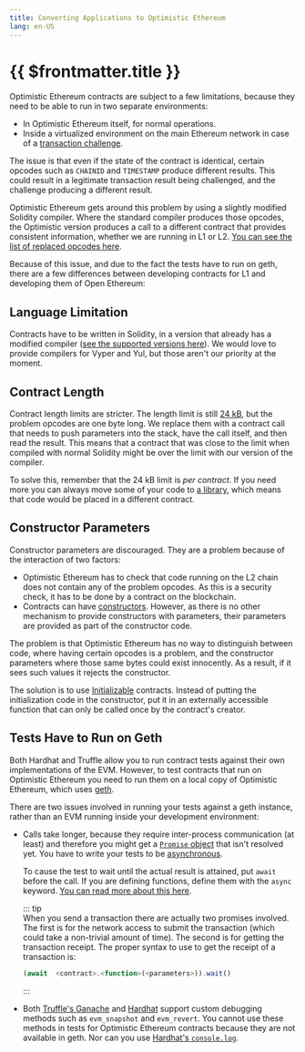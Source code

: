 ```yaml
---
title: Converting Applications to Optimistic Ethereum
lang: en-US
---
```


# {{ $frontmatter.title }}

Optimistic Ethereum contracts are subject to a few limitations, because they need to
be able to run in two separate environments:

- In Optimistic Ethereum itself, for normal operations.
- Inside a virtualized environment on the main Ethereum network in case of a
  [transaction challenge](/docs/protocol/protocol.html#transaction-challenge-contracts).

The issue is that even if the state of the contract is identical, certain 
opcodes such as `CHAINID` and `TIMESTAMP` produce different results. This could
result in a legitimate transaction result being challenged, and the challenge producing
a different result.

Optimistic Ethereum gets around this problem by using a slightly modified Solidity
compiler. Where the standard compiler produces those opcodes, the Optimistic version
produces a call to a different contract that provides consistent information, whether
we are running in L1 or L2. [You can see the list of replaced opcodes 
here](https://community.optimism.io/docs/protocol/evm-comparison.html#replaced-opcodes). 

Because of this issue, and due to the fact the tests have to run on geth, there are a 
few differences between developing contracts for L1 and developing them of Open Ethereum:


## Language Limitation
Contracts have to be written in Solidity, in a version that already has a modified
compiler ([see the supported versions 
here](https://github.com/ethereum-optimism/solc-bin/tree/gh-pages/bin)). We would 
love to provide compilers for Vyper and Yul, but those aren't our priority at the moment.


## Contract Length

Contract length limits are stricter. The length limit is still 
[24 kB](https://github.com/ethereum/EIPs/blob/master/EIPS/eip-170.md), but
the problem opcodes are one byte long. We replace them with a contract call that 
needs to push parameters into the stack, have the call itself, and then read the
result. This means that a contract that was close to the limit when compiled with
normal Solidity might be over the limit with our version of the compiler. 

To solve this, remember that the 24 kB limit is *per contract*. If you need more you 
can always move some of your code to 
[a library](https://docs.soliditylang.org/en/v0.8.6/contracts.html#libraries),
which means that code would be placed in a different contract. 


## Constructor Parameters

Constructor parameters are discouraged. They are a problem because of the 
interaction of two factors:
- Optimistic Ethereum has to check that code running on the L2 chain
  does not contain any of the problem opcodes. As this is a security check, it
  has to be done by a contract on the blockchain.
- Contracts can have 
  [constructors](https://docs.soliditylang.org/en/v0.8.6/contracts.html). However, as
  there is no other mechanism to provide constructors with parameters, their 
  parameters are provided as part of the constructor code.

The problem is that Optimistic Ethereum has no way to distinguish between code,
where having certain opcodes is a problem, and the constructor parameters where
those same bytes could exist innocently. As a result, if it sees such values it
rejects the constructor.

The solution is to use 
[Initializable](
https://docs.openzeppelin.com/upgrades-plugins/1.x/writing-upgradeable) contracts.
Instead of putting the initialization code in the constructor, put it in an externally
accessible function that can only be called once by the contract's creator.

## Tests Have to Run on Geth

Both Hardhat and Truffle allow you to run contract tests against their own 
implementations of the EVM. However, to test contracts that run on Optimistic
Ethereum you need to run them on a local copy of Optimistic Ethereum, which uses
[geth](https://geth.ethereum.org/). 
   
There are two issues involved in running your tests against a geth instance, 
rather than an EVM running inside your development environment:

- Calls take longer, because they require inter-process communication (at least) and
  therefore you might get a [`Promise` 
  object](https://www.w3schools.com/js/js_promise.asp) that isn't resolved yet. You
  have to write your tests to be 
  [asynchronous](https://developer.mozilla.org/en-US/docs/Learn/JavaScript/Asynchronous/Concepts).

  To cause the test to wait until the actual result is attained, put `await` before 
  the call. If you are defining functions, define them with the `async` keyword. [You 
  can read more about this here](https://www.w3schools.com/js/js_async.asp). 

  ::: tip  
  When you send a transaction there are actually two promises involved. The first
  is for the network access to submit the transaction (which could take a non-trivial
  amount of time). The second is for getting the transaction receipt. The proper
  syntax to use to get the receipt of a transaction is:

  ```javascript
  (await  <contract>.<function>(<parameters>)).wait()
  ```
  :::

- Both [Truffle's Ganache](https://github.com/trufflesuite/ganache-cli#custom-methods)
  and [Hardhat](https://hardhat.org/hardhat-network/#special-testing-debugging-methods)
  support custom debugging methods such as `evm_snapshot` and `evm_revert`. You 
  cannot use these methods in tests for Optimistic Ethereum contracts because they 
  are not available in geth. Nor can you use [Hardhat's 
  `console.log`](https://hardhat.org/tutorial/debugging-with-hardhat-network.html).
